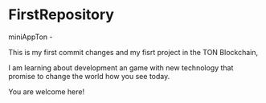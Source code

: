 # FirstRepository
miniAppTon -
<p>This is my first commit changes and my fisrt project in the TON Blockchain,</p> 
<p>I am learning about development an game with new technology that promise to change the world how you see today.</p>   
<p></p>You are welcome here!</p>
